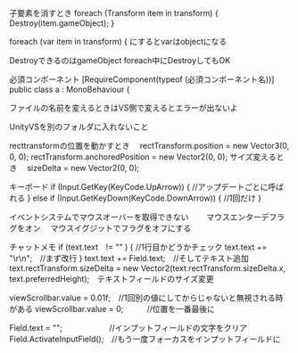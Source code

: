 
子要素を消すとき
foreach (Transform item in transform) {
    Destroy(item.gameObject);
}

foreach (var item in transform) {
にするとvarはobjectになる

DestroyできるのはgameObject
foreach中にDestroyしてもOK



必須コンポーネント
[RequireComponent(typeof (必須コンポーネント名))]
public class a : MonoBehaviour {


ファイルの名前を変えるときはVS側で変えるとエラーが出ないよ

UnityVSを別のフォルダに入れないこと

recttransformの位置を動かすとき
　rectTransform.position = new Vector3(0, 0, 0);
  rectTransform.anchoredPosition = new Vector2(0, 0);
サイズ変えるとき
　sizeDelta = new Vector2(0, 0);



キーボード
if (Input.GetKey(KeyCode.UpArrow)) {
  //アップデートごとに呼ばれる
} else if (Input.GetKeyDown(KeyCode.DownArrow)) {
  //1回だけ
}

イベントシステムでマウスオーバーを取得できない　
　マウスエンターデフラグをオン
　マウスイグジットでフラグをオフにする



チャットメモ
if (text.text　!= "" ) { //1行目かどうかチェック
    text.text += "\r\n";　//まず改行
}
text.text += Field.text;　//そしてテキスト追加
text.rectTransform.sizeDelta = new Vector2(text.rectTransform.sizeDelta.x, text.preferredHeight);　テキストフィールドのサイズ変更

viewScrollbar.value = 0.01f;　//1回別の値にしてからじゃないと無視される時がある
viewScrollbar.value = 0;　　　//位置を一番最後に

Field.text = "";　　　　　　//インプットフィールドの文字をクリア
Field.ActivateInputField();　//もう一度フォーカスをインプットフィールドに

